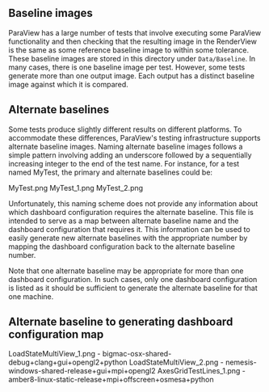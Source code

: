 Baseline images
---------------

ParaView has a large number of tests that involve executing some ParaView
functionality and then checking that the resulting image in the RenderView
is the same as some reference baseline image to within some tolerance. These
baseline images are stored in this directory under `Data/Baseline`. In many
cases, there is one baseline image per test. However, some tests generate more
than one output image. Each output has a distinct baseline image against which
it is compared.

Alternate baselines
-------------------

Some tests produce slightly different results on different platforms.
To accommodate these differences, ParaView's testing infrastructure
supports alternate baseline images. Naming alternate baseline images
follows a simple pattern involving adding an underscore followed by a
sequentially increasing integer to the end of the test name. For instance,
for a test named MyTest, the primary and alternate baselines could be:

MyTest.png
MyTest_1.png
MyTest_2.png

Unfortunately, this naming scheme does not provide any information
about which dashboard configuration requires the alternate
baseline. This file is intended to serve as a map between alternate
baseline name and the dashboard configuration that requires it.  This
information can be used to easily generate new alternate baselines
with the appropriate number by mapping the dashboard configuration
back to the alternate baseline number.

Note that one alternate baseline may be appropriate for more than one
dashboard configuration. In such cases, only one dashboard configuration
is listed as it should be sufficient to generate the alternate baseline
for that one machine.

Alternate baseline to generating dashboard configuration map
------------------------------------------------------------

LoadStateMultiView_1.png - bigmac-osx-shared-debug+clang+gui+opengl2+python
LoadStateMultiView_2.png - nemesis-windows-shared-release+gui+mpi+opengl2
AxesGridTestLines_1.png  - amber8-linux-static-release+mpi+offscreen+osmesa+python
